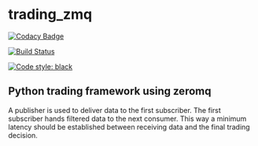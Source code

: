 # trading_zmq
[![Codacy Badge](https://api.codacy.com/project/badge/Grade/3adf2edc1bd242e394058ebaf924fff0)](https://app.codacy.com/app/F2011B/trading_zmq?utm_source=github.com&utm_medium=referral&utm_content=F2011B/trading_zmq&utm_campaign=Badge_Grade_Dashboard)

[![Build Status](https://travis-ci.org/F2011B/trading_zmq.svg?branch=master)](https://travis-ci.org/F2011B/trading_zmq)

[![Code style: black](https://img.shields.io/badge/code%20style-black-000000.svg)](https://github.com/ambv/black)

## Python trading framework using zeromq 

A publisher is used to deliver data to the first subscriber.
The first subscriber hands filtered data to the next consumer. 
This way a minimum latency should be established between receiving 
data and the final trading decision. 
